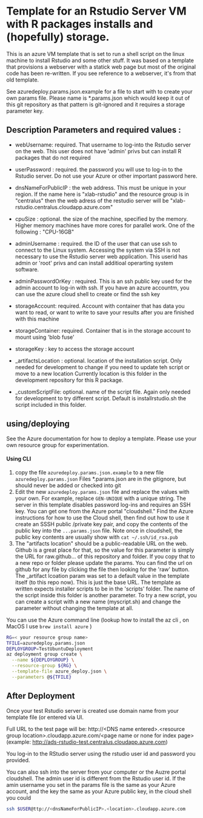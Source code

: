 # Template for an Rstudio Server VM with R packages installs and (hopefully) storage. 

This is an azure VM template that is set to run a shell script on the linux machine to install Rstudio and some other stuff.   It was based on a template that provisions a webserver with a statick web page but most of the original code has been re-written.  If you see reference to a webserver, it's from that old template. 


See azuredeploy.params.json.example for a file to start with to create your own params file.  Please name is *.params.json which would keep it out of this git repository as that pattern is git-ignored and it requires a storage parameter key. 


## Description Parameters and required values : 

  * webUsername: required.  That username to log-into the Rstudio server on the web.   This user does not have 'admin' privs but can install R packages that do not required  
  
  * userPassword : required.  the password you will use to log-in to the Rstudio server.  Do not use your Azure or other important password here.   

  * dnsNameForPublicIP : the web address. This must be unique in your region.  If the name here is "xlab-rstudio" and the resource group is in "centralus" then the web adress of the restudio server will be "xlab-rstudio.centralus.cloudapp.azure.com"

  * cpuSize : optional. the size of the machine, specified by the memory.  Higher memory machines have more cores for parallel work.  One of the following : "CPU-16GB"

  * adminUsername : required.  the ID of the user that can use ssh to connect to the Linux system.  Accessing the system via SSH is not necessary to use the  Rstudio server web application.  This userid has admin or 'root' privs and can install additioal operarting system software. 

  * adminPasswordOrKey : required.  This is an ssh public key used for the admin account to log-in with ssh.   If you have an azure accountm, you can use the azure cloud shell to create or find the ssh key
  
 * storageAccount: required.   Account with container that has data you want to read, or want to write to save your results after you are finished with this machine
 
 * storageContainer: required.  Container that is in the storage account to mount using 'blob fuse'

 * storageKey : key to access the storage account
 
 * _artifactsLocation : optional.  location of the installation script.  Only needed for development to change if you need to update teh script or move to a new location Currently location is this folder in the development repository for this R package. 
 
 * _customScriptFile:  optional. name of the script file.   Again only needed for development to try different script.  Default is installrstudio.sh the script included in this folder.  
  
## using/deploying

See the Azure documentation for how to deploy a template.  Please use your own resource group for experimentation.  


#### Using CLI

1. copy the file `azuredeploy.params.json.example` to a new file `azuredeploy.params.json`   Files *.params.json are in the 
   gitignore, but should never be added or checked into git
2. Edit the new `azuredeploy.params.json` file and replace the values with your own.  For example, replace `GEN-UNIQUE` with a
   unique string.   The server in this template disables password log-ins and requires an SSH key.  You can get one from the 
   Azure portal "cloudshell."  Find the Azure instructions for how to use the Cloud shell, then find out how to use it create an SSSH public /private key pair, and copy the contents of the public key into the `...params.json` file. 
   Note once in cloudshell, the public key contents are usually show with `cat ~/.ssh/id_rsa.pub`
3. The "artifacts location" should be a public-readable URL on the web.  Github is a great place for that, so the value for this parameter is simply the URL for raw.github... of this repository and folder.  If you copy that to a new repo or folder please update the params.  You can find the url on github for any file by clicking the file then looking for the 'raw' button.    The _artifact lcoation  param was set to a default value in the template itself (to this repo now).   This is just the base URL.  The template as written expects installer scripts to be in the 'scripts' folder.   The name of the script inside this folder is another parameter.   To try a new script, you can create a script with a new name (myscript.sh) and change the parameter without changing the template at all.   

You can use the Azure command line (lookup how to install the az  cli , on MacOS I use `brew install azure` )
```bash
RG=< your resource group name>
TFILE=azuredeploy.params.json
DEPLOYGROUP=TestUbuntuDeployment
az deployment group create \
  --name ${DEPLOYGROUP} \
  --resource-group ${RG} \
  --template-file azure_deploy.json \
  --parameters @${TFILE}

```

## After Deployment

Once your test Rstudio server is created use domain name from your template file (or entered via UI. 

Full URL to the test page will be: http://\<DNS name entered\>.\<resource group location\>.cloudapp.azure.com/\<page name or none for index page\>
(example: http://ads-rstudio-test.centralus.cloudapp.azure.com)

You log-in to the RStudio server using the rstudio user id and password you provided. 

You can also ssh into the server from your computer or the Auzre portal cloudshell.   The admin user id is different from the Rstudio user id.     If the amin  username you set in the params file is the same
as your Azure account, and the key the same as your Azure public key, in the cloud shell you could 

```bash
ssh $USER@ttp://<dnsNameForPublicIP>.<location>.cloudapp.azure.com
```
